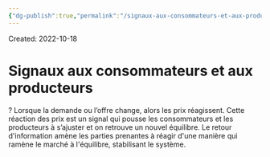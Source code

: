 ```yaml
---
{"dg-publish":true,"permalink":"/signaux-aux-consommateurs-et-aux-producteurs/","tags":["economy","gardenEntry","gardenEntry","gardenEntry","gardenEntry","gardenEntry","gardenEntry","gardenEntry","gardenEntry","gardenEntry"]}
---
```


Created: 2022-10-18

# Signaux aux consommateurs et aux producteurs

?
Lorsque la demande ou l’offre change, alors les prix réagissent. Cette réaction des prix est un signal qui pousse les consommateurs et les producteurs à s’ajuster et on retrouve un nouvel équilibre. Le retour d'information amène les parties prenantes à réagir d'une manière qui ramène le marché à l'équilibre, stabilisant le système.
<!--SR:!2023-10-15,207,230-->